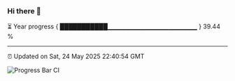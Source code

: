 ### Hi there 👋

⏳ Year progress { ███████████▁▁▁▁▁▁▁▁▁▁▁▁▁▁▁▁▁▁▁ } 39.44 %

---

⏰ Updated on Sat, 24 May 2025 22:40:54 GMT

![Progress Bar CI](https://github.com/IshwaranRudhara/GIT-ACTION/workflows/Progress%20Bar%20CI/badge.svg)
